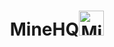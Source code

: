 # <p align="center"><b>MineHQ</b><img width="40" src="https://github.com/Desistirei/MineHQ-Minimal/assets/35118711/a1946d21-c9d3-4a98-b588-e929646f190f" alt="MineHQ Logo"></p>
